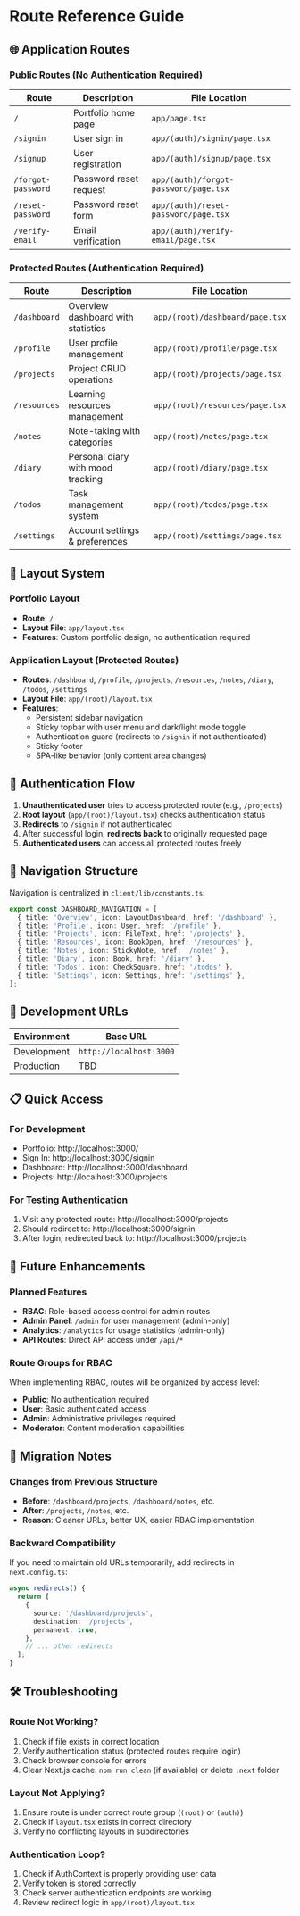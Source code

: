# Route Reference Guide

## 🌐 Application Routes

### Public Routes (No Authentication Required)
| Route | Description | File Location |
|-------|-------------|---------------|
| `/` | Portfolio home page | `app/page.tsx` |
| `/signin` | User sign in | `app/(auth)/signin/page.tsx` |
| `/signup` | User registration | `app/(auth)/signup/page.tsx` |
| `/forgot-password` | Password reset request | `app/(auth)/forgot-password/page.tsx` |
| `/reset-password` | Password reset form | `app/(auth)/reset-password/page.tsx` |
| `/verify-email` | Email verification | `app/(auth)/verify-email/page.tsx` |

### Protected Routes (Authentication Required)
| Route | Description | File Location |
|-------|-------------|---------------|
| `/dashboard` | Overview dashboard with statistics | `app/(root)/dashboard/page.tsx` |
| `/profile` | User profile management | `app/(root)/profile/page.tsx` |
| `/projects` | Project CRUD operations | `app/(root)/projects/page.tsx` |
| `/resources` | Learning resources management | `app/(root)/resources/page.tsx` |
| `/notes` | Note-taking with categories | `app/(root)/notes/page.tsx` |
| `/diary` | Personal diary with mood tracking | `app/(root)/diary/page.tsx` |
| `/todos` | Task management system | `app/(root)/todos/page.tsx` |
| `/settings` | Account settings & preferences | `app/(root)/settings/page.tsx` |

## 🎨 Layout System

### Portfolio Layout
- **Route**: `/`
- **Layout File**: `app/layout.tsx`
- **Features**: Custom portfolio design, no authentication required

### Application Layout (Protected Routes)
- **Routes**: `/dashboard`, `/profile`, `/projects`, `/resources`, `/notes`, `/diary`, `/todos`, `/settings`
- **Layout File**: `app/(root)/layout.tsx`
- **Features**:
  - Persistent sidebar navigation
  - Sticky topbar with user menu and dark/light mode toggle
  - Authentication guard (redirects to `/signin` if not authenticated)
  - Sticky footer
  - SPA-like behavior (only content area changes)

## 🔐 Authentication Flow

1. **Unauthenticated user** tries to access protected route (e.g., `/projects`)
2. **Root layout** (`app/(root)/layout.tsx`) checks authentication status
3. **Redirects** to `/signin` if not authenticated
4. After successful login, **redirects back** to originally requested page
5. **Authenticated users** can access all protected routes freely

## 📱 Navigation Structure

Navigation is centralized in `client/lib/constants.ts`:

```typescript
export const DASHBOARD_NAVIGATION = [
  { title: 'Overview', icon: LayoutDashboard, href: '/dashboard' },
  { title: 'Profile', icon: User, href: '/profile' },
  { title: 'Projects', icon: FileText, href: '/projects' },
  { title: 'Resources', icon: BookOpen, href: '/resources' },
  { title: 'Notes', icon: StickyNote, href: '/notes' },
  { title: 'Diary', icon: Book, href: '/diary' },
  { title: 'Todos', icon: CheckSquare, href: '/todos' },
  { title: 'Settings', icon: Settings, href: '/settings' },
];
```

## 🚀 Development URLs

| Environment | Base URL |
|-------------|----------|
| Development | `http://localhost:3000` |
| Production | TBD |

## 📋 Quick Access

### For Development
- Portfolio: http://localhost:3000/
- Sign In: http://localhost:3000/signin
- Dashboard: http://localhost:3000/dashboard
- Projects: http://localhost:3000/projects

### For Testing Authentication
1. Visit any protected route: http://localhost:3000/projects
2. Should redirect to: http://localhost:3000/signin
3. After login, redirected back to: http://localhost:3000/projects

## 🔮 Future Enhancements

### Planned Features
- **RBAC**: Role-based access control for admin routes
- **Admin Panel**: `/admin` for user management (admin-only)
- **Analytics**: `/analytics` for usage statistics (admin-only)
- **API Routes**: Direct API access under `/api/*`

### Route Groups for RBAC
When implementing RBAC, routes will be organized by access level:
- **Public**: No authentication required
- **User**: Basic authenticated access
- **Admin**: Administrative privileges required
- **Moderator**: Content moderation capabilities

## 📝 Migration Notes

### Changes from Previous Structure
- **Before**: `/dashboard/projects`, `/dashboard/notes`, etc.
- **After**: `/projects`, `/notes`, etc.
- **Reason**: Cleaner URLs, better UX, easier RBAC implementation

### Backward Compatibility
If you need to maintain old URLs temporarily, add redirects in `next.config.ts`:

```typescript
async redirects() {
  return [
    {
      source: '/dashboard/projects',
      destination: '/projects',
      permanent: true,
    },
    // ... other redirects
  ];
}
```

## 🛠️ Troubleshooting

### Route Not Working?
1. Check if file exists in correct location
2. Verify authentication status (protected routes require login)
3. Check browser console for errors
4. Clear Next.js cache: `npm run clean` (if available) or delete `.next` folder

### Layout Not Applying?
1. Ensure route is under correct route group (`(root)` or `(auth)`)
2. Check if `layout.tsx` exists in correct directory
3. Verify no conflicting layouts in subdirectories

### Authentication Loop?
1. Check if AuthContext is properly providing user data
2. Verify token is stored correctly
3. Check server authentication endpoints are working
4. Review redirect logic in `app/(root)/layout.tsx`
